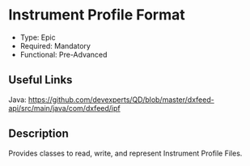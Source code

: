 # Instrument Profile Format

* Type: Epic
* Required: Mandatory
* Functional: Pre-Advanced

## Useful Links

Java:
https://github.com/devexperts/QD/blob/master/dxfeed-api/src/main/java/com/dxfeed/ipf

## Description

Provides classes to read, write, and represent Instrument Profile Files.
